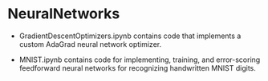 # NeuralNetworks

- GradientDescentOptimizers.ipynb contains code that implements a custom AdaGrad neural network optimizer.

- MNIST.ipynb contains code for implementing, training, and error-scoring feedforward neural networks for recognizing handwritten MNIST digits.

